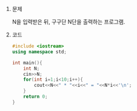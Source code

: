 1. 문제

   N을 입력받은 뒤, 구구단 N단을 출력하는 프로그램.

2. 코드

   ```c++
   #include <iostream>
   using namespace std;
   
   int main(){
       int N;
       cin>>N;
       for(int i=1;i<10;i++){
           cout<<N<<" * "<<i<<" = "<<N*i<<'\n';
       }
       return 0;
   }
   ```

   